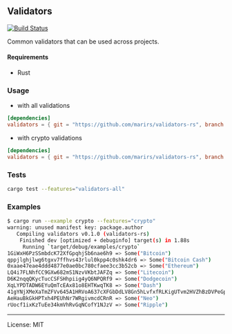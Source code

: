 Validators
-----------
[![Build Status](https://travis-ci.com/marirs/validators-rs.svg?branch=main)](https://travis-ci.com/marirs/validators-rs)

Common validators that can be used across projects.

#### Requirements
- Rust

### Usage
- with all validations
```toml
[dependencies]
validators = { git = "https://github.com/marirs/validators-rs", branch = "main", features = ["validators-all"] }
```
- with crypto validations
```toml
[dependencies]
validators = { git = "https://github.com/marirs/validators-rs", branch = "main", features = ["crypto"] }
```

### Tests
```bash
cargo test --features="validators-all"
```

### Examples
```bash
$ cargo run --example crypto --features="crypto"
warning: unused manifest key: package.author
   Compiling validators v0.1.0 (validators-rs)
    Finished dev [optimized + debuginfo] target(s) in 1.88s
     Running `target/debug/examples/crypto`
1GiWxH6PzSSmbdcK72XfGpqhjSb6nae6h9 => Some("Bitcoin")
qppjlghjlwg6tgxv7ffhvs43rlul0kpp4c0shk4dr6 => Some("Bitcoin Cash")
0xaae47eae4ddd4877e0ae0bc780cfaee3cc3b52cb => Some("Ethereum")
LQ4i7FLNhfCC9GXw682mS1NzvVKbtJAFZq => Some("Litecoin")
D6K2nqqQKycTucCSFSHhpiig4yQ6NPQRf9 => Some("Dodgecoin")
XqLYPDTADW6EYuQmTcEAx81o8EHTKwqTK8 => Some("Dash")
41gYNjXMeXaTmZFVv645A1HRVoA637cXFGbDdLV8Gn5hLvfxfRLKigUTvm2HVZhBzDVPeGpDy71qxASTpRFgepDwLexA8Ti => Some("Monero")
AeHauBkGkHPTxh4PEUhNr7WRgivmcdCRnR => Some("Neo")
rUocf1ixKzTuEe34kmVhRvGqNCofY1NJzV => Some("Ripple")
```

---
License: MIT